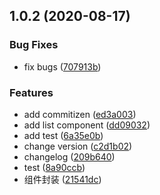 ## 1.0.2 (2020-08-17)


### Bug Fixes

* fix bugs ([707913b](https://github.com/VFiee/github-test/commit/707913bad7d9a15ea5ae9a6f3ee08b7c6bded8a9))


### Features

* add commitizen ([ed3a003](https://github.com/VFiee/github-test/commit/ed3a0032a9433202db255c0c4652fe4af48568c9))
* add list component ([dd09032](https://github.com/VFiee/github-test/commit/dd0903249bbce2af01720d32f54268bad2051fc9))
* add test ([6a35e0b](https://github.com/VFiee/github-test/commit/6a35e0bacb2181278c36c3db932745f7595f768d))
* change version ([c2d1b02](https://github.com/VFiee/github-test/commit/c2d1b02fc88f531273b8510ea2fad102e2600aef))
* changelog ([209b640](https://github.com/VFiee/github-test/commit/209b640ac3d728cb22e31f5965957467422bb35b))
* test ([8a90ccb](https://github.com/VFiee/github-test/commit/8a90ccb358e426157cd3c217709997e75d343062))
* 组件封装 ([21541dc](https://github.com/VFiee/github-test/commit/21541dc73fbd6b489467a8c6200102e2c512775d))



